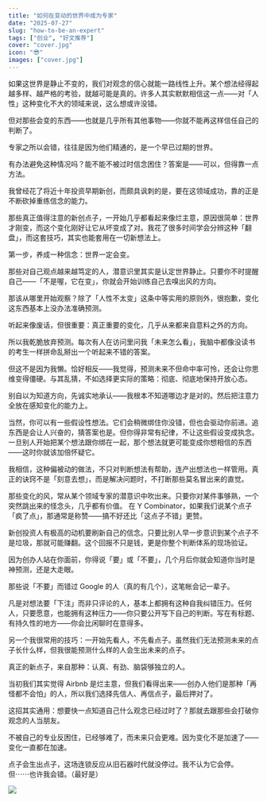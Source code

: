 ```yaml
---
title: "如何在变动的世界中成为专家"
date: "2025-07-27"
slug: "how-to-be-an-expert"
tags: ["创业", "好文推荐"]
cover: "cover.jpg"
icon: "😎"
images: ["cover.jpg"]
---
```

如果这世界是静止不变的，我们对观念的信心就能一路线性上升。某个想法经得起越多样、越严格的考验，就越可能是真的。许多人其实默默相信这一点——对「人性」这种变化不大的领域来说，这么想或许没错。



但对那些会变的东西——也就是几乎所有其他事物——你就不能再这样信任自己的判断了。



专家之所以会错，往往是因为他们精通的，是一个早已过期的世界。



有办法避免这种情况吗？能不能不被过时信念困住？答案是——可以，但得靠一点方法。



我曾经花了将近十年投资早期新创，而颇具讽刺的是，要在这领域成功，靠的正是不断砍掉重练信念的能力。



那些真正值得注意的新创点子，一开始几乎都看起来像烂主意，原因很简单：世界才刚变，而这个变化刚好让它从坏变成了对。我花了很多时间学会分辨这种「翻盘」，而这套技巧，其实也能套用在一切新想法上。



第一步，养成一种信念：世界一定会变。



那些对自己观点越来越笃定的人，潜意识里其实是认定世界静止。只要你不时提醒自己——「不是喔，它在变」，你就会开始训练自己去嗅出风的方向。



那该从哪里开始观察？除了「人性不太变」这条中等实用的原则外，很抱歉，变化这东西基本上没办法准确预测。



听起来像废话，但很重要：真正重要的变化，几乎从来都来自意料之外的方向。



所以我乾脆放弃预测。每次有人在访问里问我「未来怎么看」，我脑中都像没读书的考生一样拼命乱掰出一个听起来不错的答案。



但这不是因为我懒。恰好相反——我觉得，预测未来不但命中率可怜，还会让你思维变得僵硬。与其乱猜，不如选择更实际的策略：彻底、彻底地保持开放心态。



别自以为知道方向，先诚实地承认——我根本不知道哪边才是对的。然后把注意力全放在感知变化的能力上。



当然，你可以有一些假设性想法。它们会稍微绑住你没错，但也会驱动你前进。追东西是会让人兴奋的，猜答案也是。但你得非常有纪律，不让这些假设变成执念。
一旦别人开始把某个想法跟你绑在一起，那个想法就更可能变成你想相信的东西——这时你就该加倍怀疑它。



我相信，这种偏被动的做法，不只对判断想法有帮助，连产出想法也一样管用。真正的诀窍不是「刻意去想」，而是解决问题时，不打断那些莫名冒出来的直觉。



那些变化的风，常从某个领域专家的潜意识中吹出来。只要你对某件事够熟，一个突然跳出来的怪念头，几乎都有价值。
在 Y Combinator，如果我们说某个点子「疯了点」，那通常是称赞——搞不好还比「这点子不错」更赞。



新创投资人有极高的动机要刷新自己的信念。只要比别人早一步意识到某个点子不是垃圾，那就可能赚翻。这个回报不只是钱，更是你整个判断体系的现场验证。



因为创办人站在你面前，你得说「要」或「不要」，几个月后你就会知道你当时是神预测，还是大走眼。



那些说「不要」而错过 Google 的人（真的有几个），这笔帐会记一辈子。



凡是对想法要「下注」而非只评论的人，基本上都拥有这种自我纠错压力。任何人，只要愿意，也能拥有这种压力——你只要公开写下自己的判断。写在有标题、有持久性的地方——你会比闲聊时在意得多。



另一个我很常用的技巧：一开始先看人，不先看点子。虽然我们无法预测未来的点子长什么样，但我很能预测什么样的人会生出未来的点子。



真正的新点子，来自那种：认真、有劲、脑袋够独立的人。



当初我们其实觉得 Airbnb 是烂主意，但我们看得出来——创办人他们是那种「再怪都不会怕」的人，所以我们选择先信人、再信点子，最后押对了。



这招其实通用：想要快一点知道自己什么观念已经过时了？那就去跟那些会打破你观念的人当朋友。



不被自己的专业反困住，已经够难了，而未来只会更难。因为变化不是加速了——变化一直都在加速。



点子会生出点子，这场连锁反应从旧石器时代就没停过。我不认为它会停。
但⋯⋯也许我会错。（最好是）




![](https://prod-files-secure.s3.us-west-2.amazonaws.com/112d0858-5090-4d34-a606-b75eb8d65fd2/46476355-9cf3-4e99-9b7a-3531bc426380/1000202064.png?X-Amz-Algorithm=AWS4-HMAC-SHA256&X-Amz-Content-Sha256=UNSIGNED-PAYLOAD&X-Amz-Credential=ASIAZI2LB466WLG5WUZR%2F20250817%2Fus-west-2%2Fs3%2Faws4_request&X-Amz-Date=20250817T144603Z&X-Amz-Expires=3600&X-Amz-Security-Token=IQoJb3JpZ2luX2VjEEEaCXVzLXdlc3QtMiJHMEUCICnXTdGds9FZ%2FBmrC6CRNEfUOeYn5z5c8ieSorvD5W4cAiEAmZdIChOT0AJDh0e%2B3hkAr6qkIrid%2FLTGJZzuxU7JBjIqiAQIiv%2F%2F%2F%2F%2F%2F%2F%2F%2F%2FARAAGgw2Mzc0MjMxODM4MDUiDJvKBSsJ4%2BDYzvG3WSrcA4VQ9r%2B9a5y2lylaVab7sWVKTRJyccMk931DxmzHT9eNUWAOGuph5w%2BKTcUOdfw%2BisgdjWb3CuwQ4eLjOLhiwDovw8U53xBm0QjfPf%2BIivwbdxinc6brw90GEw7uyAzyaOLK1xtFublSr%2FxzyU9clJWgsW1hmrmyqndAtBF1gBBhx%2Bqv%2FWL7xj7DASYpVs%2BgXGT3RK15%2FnMg8esS5OwwTDOuNlk3D9Zh54lYf5gMiIoGiJT3taRv72bjZADdyUpggiOOJX%2FKBHx13hfcYgAygaTONaRfVjCEtjwZKyjlOu%2FST7FDcj86ito7DhCjP8z4tmLM8asJmxw9phJrYXcZqIMbtGE0hUxKkvMz2cAhQ12dzIjHz6y0zwr4MAu%2FMMCXLiv%2BryUZtUd59gNkpuCD8IQ4Nu%2FHYTfUk9SN0fphfi5u6JNnfx8Lha28d3hVbXHPbJ4xRvn4MyH%2Flmm9HwV4vbzWawqhZYMGedKeCVE1etiaN2jEnyOZTXf9fK5NHgWHgpByZko%2F7wu7zp69ZPRpOvsp1h4hZXVufG8L1BBH9eqsUL6Gz3r%2Frv%2BOX9EoV%2FxpPks1nxK0EyqIjBTY1Z9GsQfQ6%2B8ijxptvbAdYHGqXHVe%2FrzlB3PeY%2BFfngfiMIK6hsUGOqUBb58SKlK5%2Fd%2BrM58GackZhBO63lcEgc%2B70i%2BgiVW7jHHezujvfvOn%2Bfs4I3Sldgkg0pU%2BZQnVvGenP4YbNVcissq950WRdmDl%2FF2ay6W5oXxrbYYbV4UdqmGNA64CkjU%2BtXhzxfJKbhPDZHfnNLTBOnThvXw%2B5pbhsFNSjhNP2n0GmVfUpPDhS23vb2lio1vve%2FIXDvklJcEQ6rTyJ9OhQcqj51lt&X-Amz-Signature=097e0f5fe44234f294ff0b70b3913770ae200304eb9c80aa9c41f62ce09ef71f&X-Amz-SignedHeaders=host&x-amz-checksum-mode=ENABLED&x-id=GetObject)

